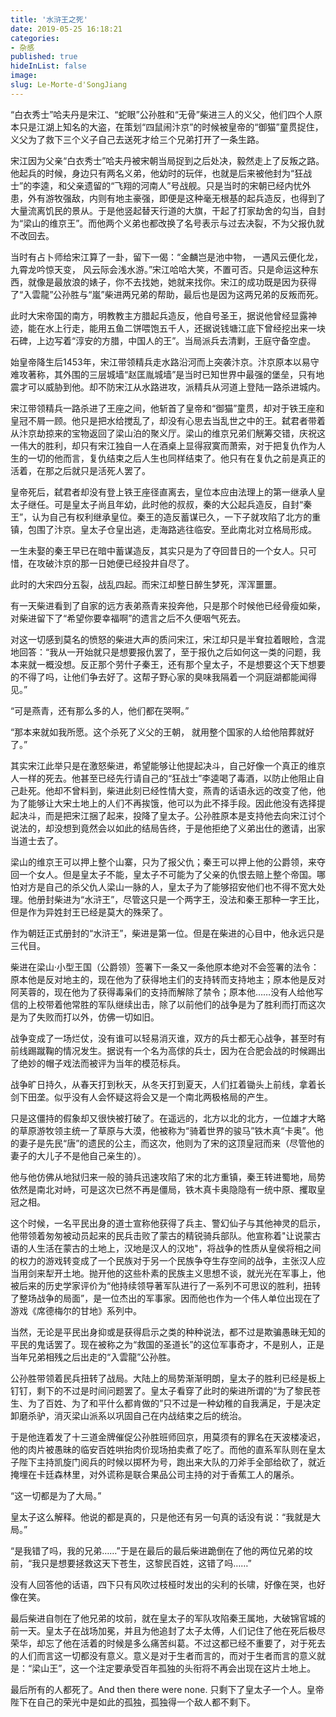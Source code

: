 ```yaml
---
title: '水浒王之死'
date: 2019-05-25 16:18:21
categories:
- 杂感
published: true
hideInList: false
image: 
slug: Le-Morte-d'SongJiang
---
```

“白衣秀士”哈夫丹是宋江、“蛇眼”公孙胜和“无骨”柴进三人的义父，他们四个人原本只是江湖上知名的大盗，在策划“四鼠闹汴京”的时候被皇帝的“御猫”童贯捉住，义父为了救下三个义子自己去送死才给三个兄弟打开了一条生路。

 <!-- more -->

宋江因为父亲“白衣秀士”哈夫丹被宋朝当局捉到之后处决，毅然走上了反叛之路。他起兵的时候，身边只有两名义弟，他幼时的玩伴，也就是后来被他封为“狂战士”的李逵，和父亲遗留的“飞翔的河南人”号战舰。只是当时的宋朝已经内忧外患，外有游牧强敌，内则有地主豪强，即便是这种毫无根基的起兵造反，也得到了大量流离饥民的景从。于是他竖起替天行道的大旗，干起了打家劫舍的勾当，自封为“梁山的维京王”。而他两个义弟也都改换了名号表示与过去决裂，不为父报仇就不改回去。

当时有占卜师给宋江算了一卦，留下一偈：“金麟岂是池中物， 一遇风云便化龙， 九霄龙吟惊天变， 风云际会浅水游。”宋江哈哈大笑，不置可否。只是命运这种东西，就像是最放浪的婊子，你不去找她，她就来找你。宋江的成功既是因为获得了“入雲龍”公孙胜与“嵐”柴进两兄弟的帮助，最后也是因为这两兄弟的反叛而死。

此时大宋帝国的南方，明教教主方腊起兵造反，他自号圣王，据说他曾经显露神迹，能在水上行走，能用五鱼二饼喂饱五千人，还据说钱塘江底下曾经挖出来一块石碑，上边写着“淳安的方腊，中国人的王”。当局派兵去清剿，王庭守备空虚。

始皇帝降生后1453年，宋江带领精兵走水路沿河而上突袭汴京。汴京原本以易守难攻著称，其外围的三层城墙“赵匡胤城墙”是当时已知世界中最强的堡垒，只有地震才可以威胁到他。却不防宋江从水路进攻，派精兵从河道上登陆一路杀进城内。

宋江带领精兵一路杀进了王座之间，他斩首了皇帝和“御猫”童贯，却对于铁王座和皇冠不屑一顾。他只是把水给搅乱了，却没有心思去当乱世之中的王。弑君者带着从汴京劫掠来的宝物返回了梁山泊的聚义厅。梁山的维京兄弟们觥筹交错，庆祝这一伟大的胜利，却只有宋江独自一人在酒桌上显得寂寞而萧索，对于把复仇作为人生的一切的他而言，复仇结束之后人生也同样结束了。他只有在复仇之前是真正的活着，在那之后就只是活死人罢了。

皇帝死后，弑君者却没有登上铁王座径直离去，皇位本应由法理上的第一继承人皇太子继任。可是皇太子尚且年幼，此时他的叔叔，秦的大公起兵造反，自封“秦王”，认为自己有权利继承皇位。秦王的造反蓄谋已久，一下子就攻陷了北方的重镇，包围了汴京。皇太子仓皇出逃，走海路逃往临安。至此南北对立格局形成。

一生未娶的秦王早已在暗中蓄谋造反，其实只是为了夺回昔日的一个女人。只可惜，在攻破汴京的那一日她便已经投井自尽了。

此时的大宋四分五裂，战乱四起。而宋江却整日醉生梦死，浑浑噩噩。

有一天柴进看到了自家的远方表弟燕青来投奔他，只是那个时候他已经骨瘦如柴，对柴进留下了“希望你要幸福啊”的遗言之后不久便咽气死去。

对这一切感到莫名的愤怒的柴进大声的质问宋江，宋江却只是半耷拉着眼睑，含混地回答：“我从一开始就只是想要报仇罢了，至于报仇之后如何这一类的问题，我本来就一概没想。反正那个劳什子秦王，还有那个皇太子，不是想要这个天下想要的不得了吗，让他们争去好了。这帮子野心家的臭味我隔着一个洞庭湖都能闻得见。”

“可是燕青，还有那么多的人，他们都在哭啊。”

“那本来就如我所愿。这个杀死了义父的王朝， 就用整个国家的人给他陪葬就好了。”

其实宋江此举只是在激怒柴进，希望能够让他提起决斗，自己好像一个真正的维京人一样的死去。他甚至已经先行请自己的“狂战士”李逵喝了毒酒，以防止他阻止自己赴死。他却不曾料到，柴进此刻已经性情大变，燕青的话语永远的改变了他，他为了能够让大宋土地上的人们不再挨饿，他可以为此不择手段。因此他没有选择提起决斗，而是把宋江捆了起来，投降了皇太子。公孙胜原本是支持他去向宋江讨个说法的，却没想到竟然会以如此的结局告终，于是他拒绝了义弟出仕的邀请，出家当道士去了。

梁山的维京王可以押上整个山寨，只为了报父仇；秦王可以押上他的公爵领，来夺回一个女人。但是皇太子不能，皇太子不可能为了父亲的仇恨去赔上整个帝国。哪怕对方是自己的杀父仇人梁山一脉的人，皇太子为了能够招安他们也不得不宽大处理。他册封柴进为“水浒王”，尽管这只是一个两字王，没法和秦王那种一字王比，但是作为异姓封王已经是莫大的殊荣了。

作为朝廷正式册封的“水浒王”，柴进是第一位。但是在柴进的心目中，他永远只是三代目。

柴进在梁山·小型王国（公爵领）签署下一条又一条他原本绝对不会签署的法令：原本他是反对地主的，现在他为了获得地主们的支持转而支持地主；原本他是反对阿芙蓉的，现在他为了获得毒枭们的支持而解除了禁令；原本他……没有人给他写信的上校带着他常胜的军队继续出击，除了以前他们的战争是为了胜利而打而这次是为了失败而打以外，仿佛一切如旧。

战争变成了一场烂仗，没有谁可以轻易消灭谁，双方的兵士都无心战争，甚至时有前线踢蹴鞠的情况发生。据说有一个名为高俅的兵士，因为在合肥会战的时候踢出了绝妙的帽子戏法而被评为当年的模范标兵。

战争旷日持久，从春天打到秋天，从冬天打到夏天，人们扛着锄头上前线，拿着长剑下田垄。似乎没有人会怀疑这将会又是一个南北两极格局的产生。

只是这僵持的假象却又很快被打破了。在遥远的，北方以北的北方，一位雄才大略的草原游牧领主统一了草原与大漠，他被称为“骑着世界的骏马”铁木真“卡奥”。他的妻子是先民“唐”的遗民的公主，而这次，他则为了宋的这顶皇冠而来（尽管他的妻子的大儿子不是他自己亲生的）。

他与他仿佛从地狱归来一般的骑兵迅速攻陷了宋的北方重镇，秦王转进蜀地，局势依然是南北对峙，可是这次已然不再是僵局，铁木真卡奥隐隐有一统中原、攫取皇冠之相。

这个时候，一名平民出身的道士宣称他获得了兵主、警幻仙子与其他神灵的启示，他带领着匆匆被动员起来的民兵击败了蒙古的精锐骑兵部队。他宣称着"让说蒙古语的人生活在蒙古的土地上，汉地是汉人的汉地"，将战争的性质从皇侯将相之间的权力的游戏转变成了一个民族对于另一个民族争夺生存空间的战争，主张汉人应当用剑来犁开土地。抛开他的这些朴素的民族主义思想不谈，就光光在军事上，他被后来的历史学家评价为“他持续领导著军队进行了一系列不可思议的胜利，扭转了整场战争的局面”，是一位杰出的军事家。因而他也作为一个伟人单位出现在了游戏《席德梅尔的甘地》系列中。

当然，无论是平民出身抑或是获得启示之类的种种说法，都不过是欺骗愚昧无知的平民的鬼话罢了。现在被称之为“救国的圣道长”的这位军事奇才，不是别人，正是当年兄弟相残之后出走的“入雲龍”公孙胜。

公孙胜带领着民兵扭转了战局。大陆上的局势渐渐明朗，皇太子的胜利已经是板上钉钉，剩下的不过是时间问题罢了。皇太子看穿了此时的柴进所谓的“为了黎民苍生、为了百姓、为了和平什么都肯做的”只不过是一种幼稚的自我满足，于是决定卸磨杀驴，消灭梁山派系以巩固自己在内战结束之后的统治。

于是他连着发了十三道金牌催促公孙胜班师回京，用莫须有的罪名在天波楼凌迟，他的肉片被愚昧的临安百姓哄抬肉价现场拍卖煮了吃了。而他的直系军队则在皇太子陛下主持凯旋门阅兵的时候以掷杯为号，跑出来大队的刀斧手全部给砍了，就近掩埋在卡廷森林里，对外谎称是联合果品公司主持的对于香蕉工人的屠杀。

“这一切都是为了大局。”

皇太子这么解释。他说的都是真的，只是他还有另一句真的话没有说：“我就是大局。”

“是我错了吗，我的兄弟……”于是在最后的最后柴进跪倒在了他的两位兄弟的坟前，“我只是想要拯救这天下苍生，这黎民百姓，这错了吗……”

没有人回答他的话语，四下只有风吹过枝桠时发出的尖利的长啸，好像在哭，也好像在笑。

最后柴进自刎在了他兄弟的坟前，就在皇太子的军队攻陷秦王属地，大破锦官城的前一天。皇太子在战场加冕，并且为他追封了太子太傅，人们记住了他在死后极尽荣华，却忘了他在活着的时候是多么痛苦纠葛。不过这都已经不重要了，对于死去的人们而言这一切都没有意义。意义是对于生者而言的，而对于生者而言的意义就是：“梁山王”，这一个注定要承受百年孤独的头衔将不再会出现在这片土地上。

最后所有的人都死了。And then there were none. 只剩下了皇太子一个人。皇帝陛下在自己的荣光中是如此的孤独，孤独得一个敌人都不剩下。